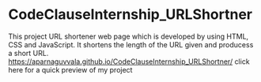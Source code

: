 # CodeClauseInternship_URLShortner
This project URL shortener web page which is developed by using HTML, CSS and JavaScript. It shortens the length of the URL given and producess a short URL.
https://aparnaguvvala.github.io/CodeClauseInternship_URLShortner/ click here for a quick preview of my project
